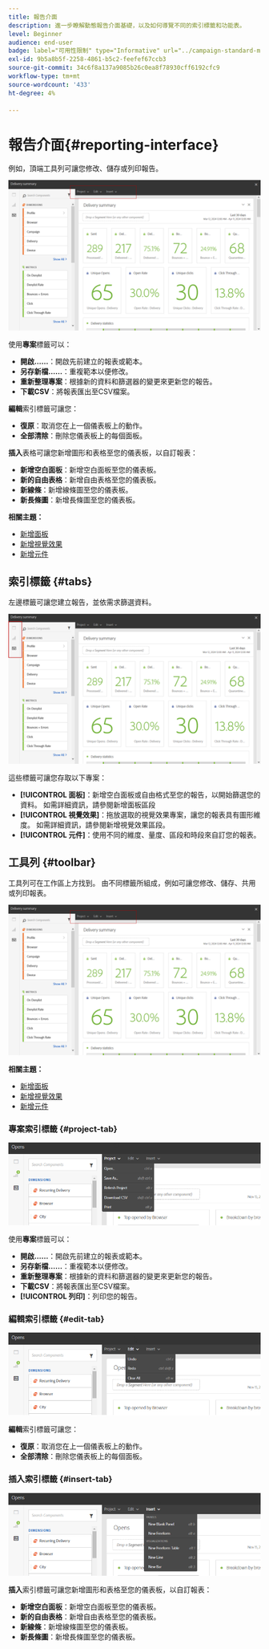 ```yaml
---
title: 報告介面
description: 進一步瞭解動態報告介面基礎，以及如何導覽不同的索引標籤和功能表。
level: Beginner
audience: end-user
badge: label="可用性限制" type="Informative" url="../campaign-standard-migration-home.md" tooltip="僅限Campaign Standard已移轉的使用者"
exl-id: 9b5a8b5f-2258-4861-b5c2-feefef67ccb3
source-git-commit: 34c6f8a137a9085b26c0ea8f78930cff6192cfc9
workflow-type: tm+mt
source-wordcount: '433'
ht-degree: 4%

---
```


# 報告介面{#reporting-interface}

例如，頂端工具列可讓您修改、儲存或列印報告。

![](assets/dynamic_report_toolbar.png)

使用&#x200B;**專案**&#x200B;標籤可以：

* **開啟……**：開啟先前建立的報表或範本。
* **另存新檔……**：重複範本以便修改。
* **重新整理專案**：根據新的資料和篩選器的變更來更新您的報告。
* **下載CSV**：將報表匯出至CSV檔案。

**編輯**&#x200B;索引標籤可讓您：

* **復原**：取消您在上一個儀表板上的動作。
* **全部清除**：刪除您儀表板上的每個面板。

**插入**&#x200B;表格可讓您新增圖形和表格至您的儀表板，以自訂報表：

* **新增空白面板**：新增空白面板至您的儀表板。
* **新的自由表格**：新增自由表格至您的儀表板。
* **新線條**：新增線條圖至您的儀表板。
* **新長條圖**：新增長條圖至您的儀表板。

**相關主題：**

* [新增面板](adding-panels.md)
* [新增視覺效果](adding-visualizations.md)
* [新增元件](adding-components.md)

## 索引標籤 {#tabs}

左邊標籤可讓您建立報告，並依需求篩選資料。

![](assets/dynamic_report_interface.png)

這些標籤可讓您存取以下專案：

* **[!UICONTROL 面板]**：新增空白面板或自由格式至您的報告，以開始篩選您的資料。 如需詳細資訊，請參閱新增面板區段
* **[!UICONTROL 視覺效果]**：拖放選取的視覺效果專案，讓您的報表具有圖形維度。 如需詳細資訊，請參閱新增視覺效果區段。
* **[!UICONTROL 元件]**：使用不同的維度、量度、區段和時段來自訂您的報表。

## 工具列 {#toolbar}

工具列可在工作區上方找到。 由不同標籤所組成，例如可讓您修改、儲存、共用或列印報表。

![](assets/dynamic_report_toolbar.png)

**相關主題：**

* [新增面板](adding-panels.md)
* [新增視覺效果](adding-visualizations.md)
* [新增元件](adding-components.md)

### 專案索引標籤 {#project-tab}

![](assets/tab_project.png)

使用&#x200B;**專案**&#x200B;標籤可以：

* **開啟……**：開啟先前建立的報表或範本。
* **另存新檔……**：重複範本以便修改。
* **重新整理專案**：根據新的資料和篩選器的變更來更新您的報告。
* **下載CSV**：將報表匯出至CSV檔案。
* **[!UICONTROL 列印]**：列印您的報告。

### 編輯索引標籤 {#edit-tab}

![](assets/tab_edit.png)

**編輯**&#x200B;索引標籤可讓您：

* **復原**：取消您在上一個儀表板上的動作。
* **全部清除**：刪除您儀表板上的每個面板。

### 插入索引標籤 {#insert-tab}

![](assets/tab_insert.png)

**插入**&#x200B;索引標籤可讓您新增圖形和表格至您的儀表板，以自訂報表：

* **新增空白面板**：新增空白面板至您的儀表板。
* **新的自由表格**：新增自由表格至您的儀表板。
* **新線條**：新增線條圖至您的儀表板。
* **新長條圖**：新增長條圖至您的儀表板。
